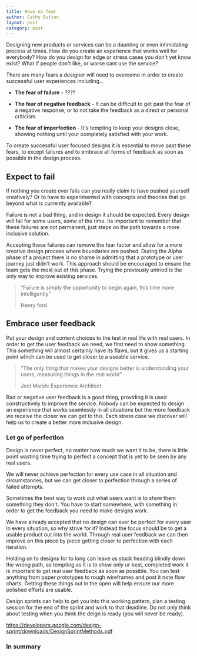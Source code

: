 ```yaml
---
title: Have no fear
author: Cathy Dutton
layout: post
category: post
---
```


Designing new products or services can be a daunting or even intimidating process at times. How do you create an experience that works well for everybody? How do you design for edge or stress cases you don't yet know exist? What if people don't like, or worse cant use the service?

There are many fears a designer will need to overcome in order to create successful user experiences including...

- <b>The fear of failure</b> - ????

- <b>The fear of negative feedback</b> - It can be difficult to get past the fear of a negative response, or to not take the feedback as a direct or personal criticism.

- <b>The fear of imperfection</b> - It's tempting to keep your designs close, showing nothing until your completely satisfied with your work.

To create successful user focused designs it is essential to move past these fears, to except failures and to embrace all forms of feedback as soon as possible in the design process.

## Expect to fail

If nothing you create ever fails can you really claim to have pushed yourself creatively? Or to have to experimented with concepts and theories that go beyond what is currently available?

Failure is not a bad thing, and in design it should be expected. Every design will fail for some users, some of the time. Its important to remember that these failures are not permanent, just steps on the path towards a more inclusive solution.

Accepting these failures can remove the fear factor and allow for a more creative design process where boundaries are pushed. During the Alpha phase of a project there is no shame in admitting that a prototype or user journey just didn't work. This approach should be encouraged to ensure the team gets the most out of this phase. Trying the previously untried is the only way to improve existing services.

<blockquote>
“Failure is simply the opportunity to begin again, this time more intelligently”

 <p class="quote-name">Henry ford</p>
</blockquote>

## Embrace user feedback

Put your design and content choices to the test in real life with real users. In order to get the user feedback we need, we first need to show something. This something will almost certainly have its flaws, but it gives us a starting point which can be used to get closer to a useable service.

<blockquote>
“The only thing that makes your designs better is understanding your users, measuring things in the real world”.

 <p class="quote-name">Joel Marsh: Experience Architect</p>
</blockquote>

Bad or negative user feedback is a good thing, providing it is used constructively to improve the service. Nobody can be expected to design an experience that works seamlessly in all situations but the more feedback we receive the closer we can get to this. Each stress case we discover will help us to create a better more inclusive design.

### Let go of perfection

Design is never perfect, no matter how much we want it to be, there is little point wasting time trying to perfect a concept that is yet to be seen by any real users.

<!-- We can't be expected to know what our users will want or even who our users could be -->

We will never achieve perfection for every use case in all situation and circumstances, but we can get closer to perfection through a series of failed attempts.





Sometimes the best way to work out what users want is to show them something they don't. You have to start somewhere, with something in order to get the feedback you need to make designs work.

We have already accepted that no design can ever be perfect for every user in every situation, so why strive for it? Instead the focus should be to get a usable product out into the world. Through real user feedback we can then improve on this piece by piece getting closer to perfection with each iteration.

Holding on to designs for to long can leave us stuck heading blindly down the wrong path, as tempting as it is to show only ur best, completed work it is important to get real user feedback as soon as possible. You can test anything from paper prototypes to rough wireframes and post it note flow charts. Getting these things out in the open will help ensure our more polished efforts are usable.

Design sprints can help to get you into this working pattern, plan a testing session for the end of the sprint and work to that deadline. Do not only think about testing when you think the deign is ready (you will never be ready).

https://developers.google.com/design-sprint/downloads/DesignSprintMethods.pdf



### In summary
